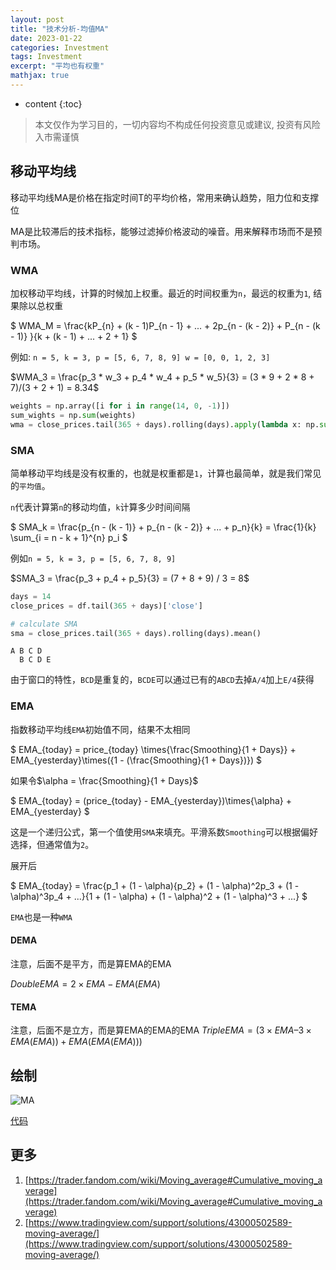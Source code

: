 ```yaml
---
layout: post
title: "技术分析-均值MA"
date: 2023-01-22
categories: Investment
tags: Investment
excerpt: "平均也有权重"
mathjax: true
---
```


* content
{:toc}

> 本文仅作为学习目的，一切内容均不构成任何投资意见或建议, 投资有风险入市需谨慎

## 移动平均线

移动平均线MA是价格在指定时间T的平均价格，常用来确认趋势，阻力位和支撑位

MA是比较滞后的技术指标，能够过滤掉价格波动的噪音。用来解释市场而不是预判市场。

### WMA

加权移动平均线，计算的时候加上权重。最近的时间权重为`n`，最远的权重为`1`, 结果除以总权重

$
WMA_M = \frac{kP_{n} + (k - 1)P_{n - 1} + ... + 2p_{n - (k - 2)} + P_{n - (k - 1)} }{k + (k - 1) + ... + 2 + 1}
$

例如: `n = 5, k = 3, p = [5, 6, 7, 8, 9] w = [0, 0, 1, 2, 3]`

$WMA_3 = \frac{p_3 * w_3 + p_4 * w_4 + p_5 * w_5}{3} = (3 * 9 + 2 * 8 + 7)/(3 + 2 + 1) = 8.34$

```python
weights = np.array([i for i in range(14, 0, -1)])
sum_wights = np.sum(weights)
wma = close_prices.tail(365 + days).rolling(days).apply(lambda x: np.sum(x * weights) / sum_wights)
```

### SMA

简单移动平均线是没有权重的，也就是权重都是`1`，计算也最简单，就是我们常见的`平均值`。

`n`代表计算第`n`的移动均值，`k`计算多少时间间隔

$
SMA_k = \frac{p_{n - (k - 1)} + p_{n - (k - 2)} + ... + p_n}{k} = \frac{1}{k} \sum_{i = n - k + 1}^{n} p_i
$

例如`n = 5, k = 3, p = [5, 6, 7, 8, 9]`

$SMA_3 = \frac{p_3 + p_4 + p_5}{3} = (7 + 8 + 9) / 3 = 8$

```python
days = 14
close_prices = df.tail(365 + days)['close']

# calculate SMA
sma = close_prices.tail(365 + days).rolling(days).mean()
```

```
A B C D
  B C D E
```

由于窗口的特性，`BCD`是重复的，`BCDE`可以通过已有的`ABCD`去掉`A/4`加上`E/4`获得

### EMA

指数移动平均线`EMA`初始值不同，结果不太相同

$
EMA_{today} = price_{today} \times{\frac{Smoothing}{1 + Days}} + EMA_{yesterday}\times({1 - (\frac{Smoothing}{1 + Days})})
$

如果令$\alpha = \frac{Smoothing}{1 + Days}$

$
EMA_{today} = (price_{today} - EMA_{yesterday})\times{\alpha} + EMA_{yesterday}
$

这是一个递归公式，第一个值使用`SMA`来填充。平滑系数`Smoothing`可以根据偏好选择，但通常值为`2`。

展开后

$
EMA_{today} = \frac{p_1 + (1 - \alpha){p_2} + (1 - \alpha)^2p_3 + (1 - \alpha)^3p_4 + ...}{1 + (1 - \alpha) + (1 - \alpha)^2 + (1 - \alpha)^3 + ...}
$

`EMA`也是一种`WMA`

#### DEMA

注意，后面不是平方，而是算EMA的EMA

$Double EMA = 2\times{EMA} - EMA(EMA)$

#### TEMA

注意，后面不是立方，而是算EMA的EMA的EMA
$Triple EMA = (3\times{EMA} – 3\times{EMA(EMA)}) + EMA(EMA(EMA)))$


## 绘制

![MA]({{site.static}}/images/investment_lesson_03.png)

[代码](https://github.com/geemaple/learning/blob/main/learn_analysis/lesson-03-ma.py)

## 更多

1. [https://trader.fandom.com/wiki/Moving_average#Cumulative_moving_average](https://trader.fandom.com/wiki/Moving_average#Cumulative_moving_average)
2. [https://www.tradingview.com/support/solutions/43000502589-moving-average/](https://www.tradingview.com/support/solutions/43000502589-moving-average/)
